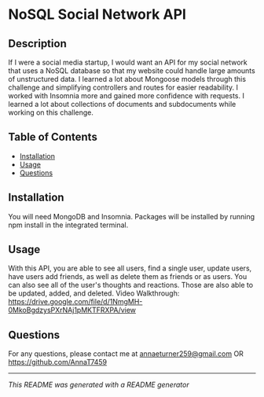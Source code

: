 # NoSQL Social Network API

## Description
If I were a social media startup, I would want an API for my social network that uses a NoSQL database so that my website could handle large amounts of unstructured data. I learned a lot about Mongoose models through this challenge and simplifying controllers and routes for easier readability. I worked with Insomnia more and gained more confidence with requests. I learned a lot about collections of documents and subdocuments while working on this challenge. 

## Table of Contents
- [Installation](#installation)
- [Usage](#usage)
- [Questions](#questions)

## Installation
You will need MongoDB and Insomnia. Packages will be installed by running npm install in the integrated terminal.

## Usage
With this API, you are able to see all users, find a single user, update users, have users add friends, as well as delete them as friends or as users. You can also see all of the user's thoughts and reactions. Those are also able to be updated, added, and deleted. 
Video Walkthrough:
https://drive.google.com/file/d/1NmgMH-0MkoBgdzysPXrNAj1pMKTFRXPA/view

## Questions
For any questions, please contact me at annaeturner259@gmail.com OR https://github.com/AnnaT7459

---

*This README was generated with a README generator*